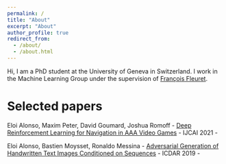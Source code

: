 ```yaml
---
permalink: /
title: "About"
excerpt: "About"
author_profile: true
redirect_from: 
  - /about/
  - /about.html
---
```


Hi, I am a PhD student at the University of Geneva in Switzerland. 
I work in the Machine Learning Group under the supervision of [François 
Fleuret](https://fleuret.org/francois/about.html). 

# Selected papers

Eloi Alonso, Maxim Peter, David Goumard, Joshua Romoff - [Deep Reinforcement Learning for Navigation in AAA Video Games](https://www.ijcai.org/proceedings/2021/0294.pdf) - IJCAI 2021 - <a href="citation/deep-reinforcement-learning-for-navigation-in-aaa-video-games" ><i class="fa fa-quote-right fa-xs" aria-hidden="true" style="text-decoration: none; color: black;"></i></a>

Eloi Alonso, Bastien Moysset, Ronaldo Messina - [Adversarial Generation of Handwritten Text Images Conditioned on Sequences](https://ieeexplore.ieee.org/stamp/stamp.jsp?tp=&arnumber=8977950) - ICDAR 2019 - <a href="citation/adversarial-generation-of-handwritten-text-images-conditioned-on-sequences" ><i class="fa fa-quote-right fa-xs" aria-hidden="true" style="text-decoration: none; color: black;"></i></a>
